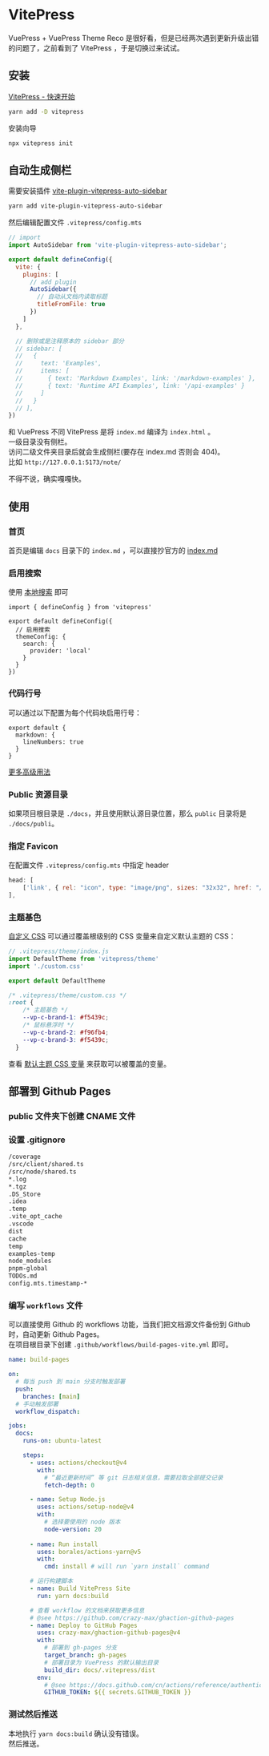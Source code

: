 # VitePress

VuePress + VuePress Theme Reco 是很好看，但是已经两次遇到更新升级出错的问题了，之前看到了 VitePress ，于是切换过来试试。  

## 安装
[VitePress - 快速开始](https://vitepress.dev/zh/guide/getting-started)

```sh
yarn add -D vitepress
```

安装向导
```sh
npx vitepress init
```

## 自动生成侧栏
需要安装插件 [vite-plugin-vitepress-auto-sidebar](https://github.com/QC2168/vite-plugin-vitepress-auto-sidebar)

```sh
yarn add vite-plugin-vitepress-auto-sidebar
```

然后编辑配置文件 `.vitepress/config.mts` 

```js
// import 
import AutoSidebar from 'vite-plugin-vitepress-auto-sidebar';

export default defineConfig({
  vite: {
    plugins: [
      // add plugin
      AutoSidebar({
        // 自动从文档内读取标题
        titleFromFile: true
      })
    ]
  },

  // 删除或是注释原本的 sidebar 部分
  // sidebar: [
  //   {
  //     text: 'Examples',
  //     items: [
  //       { text: 'Markdown Examples', link: '/markdown-examples' },
  //       { text: 'Runtime API Examples', link: '/api-examples' }
  //     ]
  //   }
  // ],
})
```

和 VuePress 不同 VitePress 是将 `index.md` 编译为 `index.html` 。   
一级目录没有侧栏。  
访问二级文件夹目录后就会生成侧栏(要存在 index.md 否则会 404)。  
比如 `http://127.0.0.1:5173/note/`  

不得不说，确实嘎嘎快。  

## 使用
### 首页
首页是编辑 `docs` 目录下的 `index.md` ，可以直接抄官方的 [index.md](https://github.com/vuejs/vitepress/blob/main/docs/zh/index.md?plain=1)
### 启用搜索
使用 [本地搜索](https://vitepress.dev/zh/reference/default-theme-search#local-search) 即可
```js{4-9}
import { defineConfig } from 'vitepress'

export default defineConfig({
  // 启用搜索  
  themeConfig: {
    search: {
      provider: 'local'
    }
  }
})
```

### 代码行号
可以通过以下配置为每个代码块启用行号： 
```
export default {
  markdown: {
    lineNumbers: true
  }
}
```

[更多高级用法](https://vitepress.dev/zh/guide/markdown#line-numbers) 

### Public 资源目录

如果项目根目录是 `./docs`，并且使用默认源目录位置，那么 `public` 目录将是 `./docs/publi`。

### 指定 Favicon 
在配置文件 `.vitepress/config.mts` 中指定 header 
```js
head: [
    ['link', { rel: "icon", type: "image/png", sizes: "32x32", href: "/favicon.png"}],
],    
```

### 主题基色
[自定义 CSS](https://vitepress.dev/zh/guide/extending-default-theme#customizing-css)
可以通过覆盖根级别的 CSS 变量来自定义默认主题的 CSS： 
```js
// .vitepress/theme/index.js
import DefaultTheme from 'vitepress/theme'
import './custom.css'

export default DefaultTheme
```

```css
/* .vitepress/theme/custom.css */
:root {  
    /* 主题基色 */
    --vp-c-brand-1: #f5439c;
    /* 鼠标悬浮时 */
    --vp-c-brand-2: #f96fb4;
    --vp-c-brand-3: #f5439c;
  }
```
查看 [默认主题 CSS 变量](https://github.com/vuejs/vitepress/blob/main/src/client/theme-default/styles/vars.css) 来获取可以被覆盖的变量。

## 部署到 Github Pages
### public 文件夹下创建 CNAME 文件
### 设置 .gitignore
```txt
/coverage
/src/client/shared.ts
/src/node/shared.ts
*.log
*.tgz
.DS_Store
.idea
.temp
.vite_opt_cache
.vscode
dist
cache
temp
examples-temp
node_modules
pnpm-global
TODOs.md
config.mts.timestamp-*
```

### 编写 `workflows` 文件
可以直接使用 Github 的 workflows 功能，当我们把文档源文件备份到 Github 时，自动更新 Github Pages。  
在项目根目录下创建 `.github/workflows/build-pages-vite.yml` 即可。  
```yml
name: build-pages

on:
  # 每当 push 到 main 分支时触发部署
  push:
    branches: [main]
  # 手动触发部署
  workflow_dispatch:

jobs:
  docs:
    runs-on: ubuntu-latest

    steps:
      - uses: actions/checkout@v4
        with:
          # “最近更新时间” 等 git 日志相关信息，需要拉取全部提交记录
          fetch-depth: 0

      - name: Setup Node.js
        uses: actions/setup-node@v4
        with:
          # 选择要使用的 node 版本
          node-version: 20
          
      - name: Run install
        uses: borales/actions-yarn@v5
        with:
          cmd: install # will run `yarn install` command

      # 运行构建脚本
      - name: Build VitePress Site
        run: yarn docs:build

      # 查看 workflow 的文档来获取更多信息
      # @see https://github.com/crazy-max/ghaction-github-pages
      - name: Deploy to GitHub Pages
        uses: crazy-max/ghaction-github-pages@v4
        with:
          # 部署到 gh-pages 分支
          target_branch: gh-pages
          # 部署目录为 VuePress 的默认输出目录
          build_dir: docs/.vitepress/dist
        env:
          # @see https://docs.github.com/cn/actions/reference/authentication-in-a-workflow#about-the-github_token-secret
          GITHUB_TOKEN: ${{ secrets.GITHUB_TOKEN }}
```

### 测试然后推送
本地执行 `yarn docs:build` 确认没有错误。  
然后推送。  